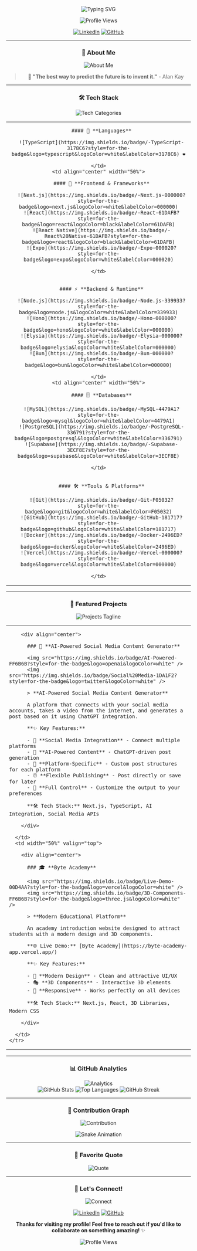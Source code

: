 <div align="center">
  <img src="https://readme-typing-svg.herokuapp.com?font=Fira+Code&weight=500&size=28&pause=1000&color=58A6FF&center=true&vCenter=true&width=600&height=100&lines=Hello%2C%20I'm%20Abd%20El%20Jelil%20(Jelil);Full-Stack%20Developer;AI%20%26%20Mobile%20Enthusiast;Building%20the%20Future%20%F0%9F%9A%80" alt="Typing SVG" />
</div>

<div align="center">
  
  ![Profile Views](https://komarev.com/ghpvc/?username=jelilvadel&color=58A6FF&style=for-the-badge&label=PROFILE+VIEWS)
  
  [![LinkedIn](https://img.shields.io/badge/LinkedIn-0077B5?style=for-the-badge&logo=linkedin&logoColor=white)](https://www.linkedin.com/in/abd-el-jelil-m-52352123a/)
  [![GitHub](https://img.shields.io/badge/GitHub-100000?style=for-the-badge&logo=github&logoColor=white)](https://github.com/jelilvadel)
  
</div>

---

<div align="center">
  
  ### 🎯 **About Me**
  
  <img src="https://readme-typing-svg.herokuapp.com?font=Fira+Code&weight=400&size=16&pause=2000&color=8B949E&center=true&vCenter=true&width=800&height=60&lines=I'm%20a%20developer%20and%20networking%20student%20who%20loves%20to%20create%20innovative%20solutions.;I'm%20deeply%20interested%20in%20AI%2C%20web%2C%20and%20mobile%20development.;I%20enjoy%20exploring%20new%20technologies%20and%20building%20projects%20that%20make%20a%20difference." alt="About Me" />
  
  > 🚀 **"The best way to predict the future is to invent it."** - Alan Kay
  
</div>

---

<div align="center">
  
  ### 🛠️ **Tech Stack**
  
  <img src="https://readme-typing-svg.herokuapp.com?font=Fira+Code&weight=500&size=20&pause=1500&color=58A6FF&center=true&vCenter=true&width=400&height=50&lines=Languages%20%F0%9F%8C%9F;Frameworks%20%F0%9F%8E%A8;Databases%20%F0%9F%93%8A;Tools%20%F0%9F%93%8D" alt="Tech Categories" />
  
</div>

<table align="center">
  <tr>
    <td align="center" width="50%">
      
      #### 💙 **Languages**
      
      ![TypeScript](https://img.shields.io/badge/-TypeScript-3178C6?style=for-the-badge&logo=typescript&logoColor=white&labelColor=3178C6) ❤️
      
    </td>
    <td align="center" width="50%">
      
      #### 🎨 **Frontend & Frameworks**
      
      ![Next.js](https://img.shields.io/badge/-Next.js-000000?style=for-the-badge&logo=next.js&logoColor=white&labelColor=000000)
      ![React](https://img.shields.io/badge/-React-61DAFB?style=for-the-badge&logo=react&logoColor=black&labelColor=61DAFB)
      ![React Native](https://img.shields.io/badge/-React%20Native-61DAFB?style=for-the-badge&logo=react&logoColor=black&labelColor=61DAFB)
      ![Expo](https://img.shields.io/badge/-Expo-000020?style=for-the-badge&logo=expo&logoColor=white&labelColor=000020)
      
    </td>
  </tr>
  <tr>
    <td align="center" width="50%">
      
      #### ⚡ **Backend & Runtime**
      
      ![Node.js](https://img.shields.io/badge/-Node.js-339933?style=for-the-badge&logo=node.js&logoColor=white&labelColor=339933)
      ![Hono](https://img.shields.io/badge/-Hono-000000?style=for-the-badge&logo=hono&logoColor=white&labelColor=000000)
      ![Elysia](https://img.shields.io/badge/-Elysia-000000?style=for-the-badge&logo=elysia&logoColor=white&labelColor=000000)
      ![Bun](https://img.shields.io/badge/-Bun-000000?style=for-the-badge&logo=bun&logoColor=white&labelColor=000000)
      
    </td>
    <td align="center" width="50%">
      
      #### 🗄️ **Databases**
      
      ![MySQL](https://img.shields.io/badge/-MySQL-4479A1?style=for-the-badge&logo=mysql&logoColor=white&labelColor=4479A1)
      ![PostgreSQL](https://img.shields.io/badge/-PostgreSQL-336791?style=for-the-badge&logo=postgresql&logoColor=white&labelColor=336791)
      ![Supabase](https://img.shields.io/badge/-Supabase-3ECF8E?style=for-the-badge&logo=supabase&logoColor=white&labelColor=3ECF8E)
      
    </td>
  </tr>
  <tr>
    <td colspan="2" align="center">
      
      #### 🛠️ **Tools & Platforms**
      
      ![Git](https://img.shields.io/badge/-Git-F05032?style=for-the-badge&logo=git&logoColor=white&labelColor=F05032)
      ![GitHub](https://img.shields.io/badge/-GitHub-181717?style=for-the-badge&logo=github&logoColor=white&labelColor=181717)
      ![Docker](https://img.shields.io/badge/-Docker-2496ED?style=for-the-badge&logo=docker&logoColor=white&labelColor=2496ED)
      ![Vercel](https://img.shields.io/badge/-Vercel-000000?style=for-the-badge&logo=vercel&logoColor=white&labelColor=000000)
      
    </td>
  </tr>
</table>

---

<div align="center">
  
  ### 🚀 **Featured Projects**
  
  <img src="https://readme-typing-svg.herokuapp.com?font=Fira+Code&weight=500&size=18&pause=2000&color=58A6FF&center=true&vCenter=true&width=500&height=50&lines=Innovation%20Meets%20Technology;Building%20the%20Future%20Today" alt="Projects Tagline" />
  
</div>

<div align="center">
  
  <table>
    <tr>
      <td width="50%" valign="top">
        
        <div align="center">
          
          ### 🤖 **AI-Powered Social Media Content Generator**
          
          <img src="https://img.shields.io/badge/AI-Powered-FF6B6B?style=for-the-badge&logo=openai&logoColor=white" />
          <img src="https://img.shields.io/badge/Social%20Media-1DA1F2?style=for-the-badge&logo=twitter&logoColor=white" />
          
          > **AI-Powered Social Media Content Generator**
          
          A platform that connects with your social media accounts, takes a video from the internet, and generates a post based on it using ChatGPT integration.
          
          **✨ Key Features:**
          
          - 🔗 **Social Media Integration** - Connect multiple platforms
          - 🤖 **AI-Powered Content** - ChatGPT-driven post generation
          - 📱 **Platform-Specific** - Custom post structures for each platform
          - ⏰ **Flexible Publishing** - Post directly or save for later
          - 🎯 **Full Control** - Customize the output to your preferences
          
          **🛠️ Tech Stack:** Next.js, TypeScript, AI Integration, Social Media APIs
          
        </div>
        
      </td>
      <td width="50%" valign="top">
        
        <div align="center">
          
          ### 🎓 **Byte Academy**
          
          <img src="https://img.shields.io/badge/Live-Demo-00D4AA?style=for-the-badge&logo=vercel&logoColor=white" />
          <img src="https://img.shields.io/badge/3D-Components-FF6B6B?style=for-the-badge&logo=three.js&logoColor=white" />
          
          > **Modern Educational Platform**
          
          An academy introduction website designed to attract students with a modern design and 3D components.
          
          **🌐 Live Demo:** [Byte Academy](https://byte-academy-app.vercel.app/)
          
          **✨ Key Features:**
          
          - 🎨 **Modern Design** - Clean and attractive UI/UX
          - 🎭 **3D Components** - Interactive 3D elements
          - 📱 **Responsive** - Works perfectly on all devices
          
          **🛠️ Tech Stack:** Next.js, React, 3D Libraries, Modern CSS
          
        </div>
        
      </td>
    </tr>
  </table>
  
</div>

---

<div align="center">
  
  ### 📊 **GitHub Analytics**
  
  <img src="https://readme-typing-svg.herokuapp.com?font=Fira+Code&weight=500&size=16&pause=1500&color=58A6FF&center=true&vCenter=true&width=400&height=40&lines=My%20Coding%20Journey;Stats%20%26%20Achievements" alt="Analytics" />
  
</div>

<div align="center">
  
  <img src="https://github-readme-stats.vercel.app/api?username=medjelil&show_icons=true&theme=radical&hide_border=true&bg_color=0D1117&title_color=58A6FF&text_color=8B949E&icon_color=58A6FF&ring_color=58A6FF&border_radius=10" alt="GitHub Stats" />
  
  <img src="https://github-readme-stats.vercel.app/api/top-langs/?username=medjelil&layout=compact&theme=radical&hide_border=true&bg_color=0D1117&title_color=58A6FF&text_color=8B949E&border_radius=10" alt="Top Languages" />
  
  <img src="https://streak-stats.demolab.com/?user=medjelil&theme=radical&hide_border=true&background=0D1117&stroke=58A6FF&ring=58A6FF&fire=58A6FF&currStreakNum=8B949E&sideNums=8B949E&currStreakLabel=8B949E&sideLabels=8B949E&dates=8B949E&border_radius=10" alt="GitHub Streak" />
  
</div>

---

<div align="center">
  
  ### 🐍 **Contribution Graph**
  
  <img src="https://readme-typing-svg.herokuapp.com?font=Fira+Code&weight=500&size=14&pause=2000&color=8B949E&center=true&vCenter=true&width=300&height=30&lines=My%20Coding%20Activity;GitHub%20Contributions" alt="Contribution" />
  
  ![Snake Animation](https://github.com/jelilvadel/jelilvadel/blob/output/github-contribution-grid-snake-dark.svg)
  
</div>

---

<div align="center">
  
  ### 💭 **Favorite Quote**
  
  <img src="https://readme-typing-svg.herokuapp.com?font=Fira+Code&weight=400&size=16&pause=3000&color=58A6FF&center=true&vCenter=true&width=600&height=40&lines=%22The%20only%20way%20to%20learn%20a%20new%20programming%20language%20is%20by%20writing%20programs%20in%20it.%22;%E2%80%94%20Dennis%20Ritchie" alt="Quote" />
  
</div>

---

<div align="center">
  
  ### 🤝 **Let's Connect!**
  
  <img src="https://readme-typing-svg.herokuapp.com?font=Fira+Code&weight=500&size=18&pause=2000&color=58A6FF&center=true&vCenter=true&width=500&height=50&lines=Ready%20to%20Collaborate%3F;Let's%20Build%20Something%20Amazing%20Together!" alt="Connect" />
  
  [![LinkedIn](https://img.shields.io/badge/LinkedIn-0077B5?style=for-the-badge&logo=linkedin&logoColor=white)](https://www.linkedin.com/in/abd-el-jelil-m-52352123a/)
  [![GitHub](https://img.shields.io/badge/GitHub-100000?style=for-the-badge&logo=github&logoColor=white)](https://github.com/jelilvadel)
  
  **Thanks for visiting my profile! Feel free to reach out if you'd like to collaborate on something amazing!** ✨
  
  ![Profile Views](https://komarev.com/ghpvc/?username=jelilvadel&color=58A6FF&style=for-the-badge&label=PROFILE+VIEWS)
  
</div>
